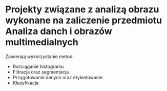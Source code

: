 # Projekty związane z analizą obrazu wykonane na zaliczenie przedmiotu Analiza danch i obrazów multimedialnych

Zawierają wykorzystanie metod:
- Rozciąganie histogramu
- Filtracja oraz segmentacja
- Przygotowanie danych oraz etykietowanie
- Klasyfikacja
